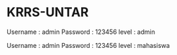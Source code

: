 # KRRS-UNTAR

Username : admin
Password : 123456
level    : admin

Username : admin
Password : 123456
level    : mahasiswa
